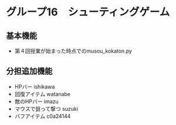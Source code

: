 # グループ16　シューティングゲーム
## 基本機能
* 第４回授業が始まった時点でのmusou_kokaton.py

## 分担追加機能
* HPバー    ishikawa
* 回復アイテム  watanabe
* 敵のHPバー    imazu
* マウスで狙って撃つ suzuki
* バフアイテム c0a24144